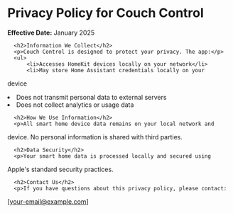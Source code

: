 <!DOCTYPE html>
  <html lang="en">
 
  <body>
      <h1>Privacy Policy for Couch Control</h1>
      <p><strong>Effective Date:</strong> January 2025</p>

      <h2>Information We Collect</h2>
      <p>Couch Control is designed to protect your privacy. The app:</p>
      <ul>
          <li>Accesses HomeKit devices locally on your network</li>
          <li>May store Home Assistant credentials locally on your
  device</li>
          <li>Does not transmit personal data to external servers</li>
          <li>Does not collect analytics or usage data</li>
      </ul>

      <h2>How We Use Information</h2>
      <p>All smart home device data remains on your local network and
  device. No personal information is shared with third parties.</p>

      <h2>Data Security</h2>
      <p>Your smart home data is processed locally and secured using
  Apple's standard security practices.</p>

      <h2>Contact Us</h2>
      <p>If you have questions about this privacy policy, please contact:
  [your-email@example.com]</p>
  </body>
  </html>
